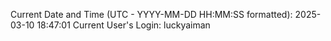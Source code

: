 Current Date and Time (UTC - YYYY-MM-DD HH:MM:SS formatted): 2025-03-10 18:47:01
Current User's Login: luckyaiman
